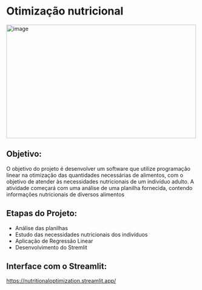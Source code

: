 # Otimização nutricional
<img src="https://github.com/user-attachments/assets/61be8219-f5e5-434e-b2df-58d09bc898f8" alt="image" width="500" height="300">

## Objetivo:
O objetivo do projeto é desenvolver um software que utilize programação linear na otimização das quantidades necessárias de alimentos, com o objetivo de atender às necessidades nutricionais de um indivíduo adulto. A atividade começará com uma análise de uma planilha fornecida, contendo informações nutricionais de diversos alimentos

## Etapas do Projeto: 
- Análise das planilhas
- Estudo das necessidades nutricionais dos indivíduos
- Aplicação de Regressão Linear
- Desenvolvimento do Stremlit


## Interface com o Streamlit:
https://nutritionaloptimization.streamlit.app/
